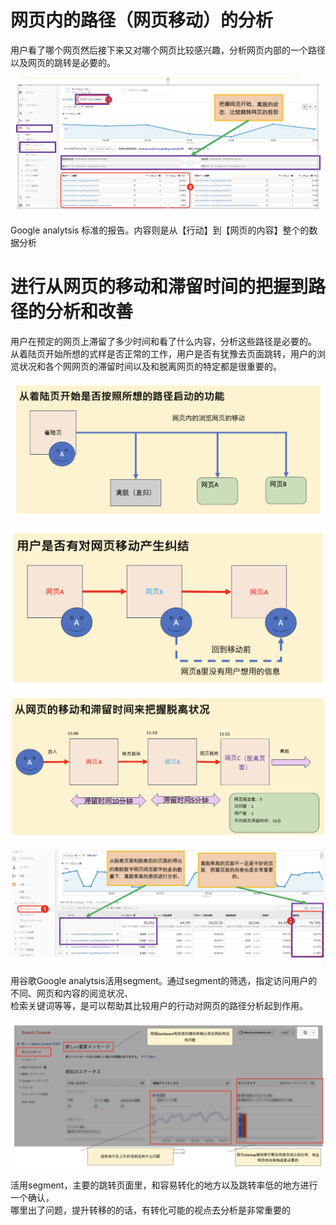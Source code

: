 # 网页内的路径（网页移动）的分析
<p>用户看了哪个网页然后接下来又对哪个网页比较感兴趣，分析网页内部的一个路径以及网页的跳转是必要的。</p>

![网页内路径分析-Google analytics使用](https://github.com/Seankharisma/Data_Analysis_Project/blob/master/Web%20analyst/Web%E8%A7%A3%E6%9E%90/picture/google%20_analytics_web_insit_road.png)

<p>Google analytsis 标准的报告。内容则是从【行动】到【网页的内容】整个的数据分析</p>

# 进行从网页的移动和滞留时间的把握到路径的分析和改善

<p>用户在预定的网页上滞留了多少时间和看了什么内容，分析这些路径是必要的。<br>
从着陆页开始所想的式样是否正常的工作，用户是否有犹豫去页面跳转，用户的浏览状况和各个网网页的滞留时间以及和脱离网页的特定都是很重要的。
</p>

![客户行动开始到网页移动的把握1](https://github.com/Seankharisma/Data_Analysis_Project/blob/master/Web%20analyst/Web%E8%A7%A3%E6%9E%90/picture/user_site_trans_1.png)

![客户行动开始到网页移动的把握2](https://github.com/Seankharisma/Data_Analysis_Project/blob/master/Web%20analyst/Web%E8%A7%A3%E6%9E%90/picture/user_site_trans_2.png)

![客户行动开始到网页移动的把握3](https://github.com/Seankharisma/Data_Analysis_Project/blob/master/Web%20analyst/Web%E8%A7%A3%E6%9E%90/picture/user_site_trans_3.png)

![网页内路径分析-Google analytics使用2](https://github.com/Seankharisma/Data_Analysis_Project/blob/master/Web%20analyst/Web%E8%A7%A3%E6%9E%90/picture/google%20_analytics_web_insit_road2.png)

<p>用谷歌Google analytsis活用segment。通过segment的筛选，指定访问用户的不同、网页和内容的阅览状况、<br>
检索关键词等等，是可以帮助其比较用户的行动对网页的路径分析起到作用。</p>
  
![Google analytsis的segement的选择](https://github.com/Seankharisma/Data_Analysis_Project/blob/master/Web%20analyst/Web%E8%A7%A3%E6%9E%90/picture/google_search_console_web_%20opinion.png)

<p>活用segment，主要的跳转页面里，和容易转化的地方以及跳转率低的地方进行一个确认，<br>
哪里出了问题，提升转移的的话，有转化可能的视点去分析是非常重要的</p>